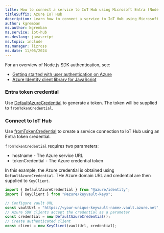 ```yaml
---
title: How to connect a service to IoT Hub using Microsoft Entra (Node.js)
titleSuffix: Azure IoT Hub
description: Learn how to connect a service to IoT Hub using Microsoft Entra and the Azure IoT Hub SDK for Node.js.
author: kgremban
ms.author: kgremban
ms.service: iot-hub
ms.devlang: javascript
ms.topic: include
ms.manager: lizross
ms.date: 11/06/2024
---
```


For an overview of Node.js SDK authentication, see:

* [Getting started with user authentication on Azure](/azure/developer/javascript/how-to/with-authentication/getting-started)
* [Azure Identity client library for JavaScript](/javascript/api/overview/azure/identity-readme)

### Entra token credential

Use [DefaultAzureCredential](/javascript/api/@azure/identity/defaultazurecredential) to generate a token. The token will be supplied to `fromTokenCredential`.

### Connect to IoT Hub

Use [fromTokenCredential](/javascript/api/azure-iothub/registry?#azure-iothub-registry-fromtokencredential) to create a service connection to IoT Hub using an Entra token credential.

`fromTokenCredential` requires two parameters:

* hostname - The Azure service URL
* tokenCredential - The Azure credential token

In this example, the Azure credential is obtained using `DefaultAzureCredential`. THe Azure domain URL and credential are then supplied to `KeyClient`.

```javascript
import { DefaultAzureCredential } from "@azure/identity";
import { KeyClient } from "@azure/keyvault-keys";

// Configure vault URL
const vaultUrl = "https://<your-unique-keyvault-name>.vault.azure.net";
// Azure SDK clients accept the credential as a parameter
const credential = new DefaultAzureCredential();
// Create authenticated client
const client = new KeyClient(vaultUrl, credential);
```
